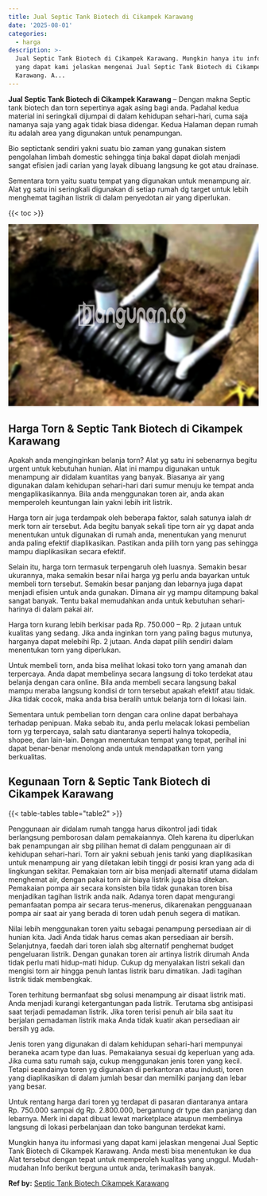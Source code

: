 ```yaml
---
title: Jual Septic Tank Biotech di Cikampek Karawang
date: '2025-08-01'
categories:
  - harga
description: >-
  Jual Septic Tank Biotech di Cikampek Karawang. Mungkin hanya itu informasi
  yang dapat kami jelaskan mengenai Jual Septic Tank Biotech di Cikampek
  Karawang. A...
---
```


**Jual Septic Tank Biotech di Cikampek Karawang** – Dengan makna Septic tank biotech dan torn sepertinya agak asing bagi anda. Padahal kedua material ini seringkali dijumpai di dalam kehidupan sehari-hari, cuma saja namanya saja yang agak tidak biasa didengar. Kedua Halaman depan rumah itu adalah area yang digunakan untuk penampungan.

Bio septictank sendiri yakni suatu bio zaman yang gunakan sistem pengolahan limbah domestic sehingga tinja bakal dapat diolah menjadi sangat efisien jadi carian yang layak dibuang langsung ke got atau drainase.

Sementara torn yaitu suatu tempat yang digunakan untuk menampung air. Alat yg satu ini seringkali digunakan di setiap rumah dg target untuk lebih menghemat tagihan listrik di dalam penyedotan air yang diperlukan.

{{< toc >}}

![Jual Septic Tank Biotech di Cikampek Karawang](/images/jual-bio-septictank-23.png)

## Harga Torn & Septic Tank Biotech di Cikampek Karawang

Apakah anda menginginkan belanja torn? Alat yg satu ini sebenarnya begitu urgent untuk kebutuhan hunian. Alat ini mampu digunakan untuk menampung air didalam kuantitas yang banyak. Biasanya air yang digunakan dalam kehidupan sehari-hari dari sumur menuju ke tempat anda mengaplikasikannya. Bila anda menggunakan toren air, anda akan memperoleh keuntungan lain yakni lebih irit listrik.

Harga torn air juga terdampak oleh beberapa faktor, salah satunya ialah dr merk torn air tersebut. Ada begitu banyak sekali tipe torn air yg dapat anda menentukan untuk digunakan di rumah anda, menentukan yang menurut anda paling efektif diaplikasikan. Pastikan anda pilih torn yang pas sehingga mampu diaplikasikan secara efektif.

Selain itu, harga torn termasuk terpengaruh oleh luasnya. Semakin besar ukurannya, maka semakin besar nilai harga yg perlu anda bayarkan untuk membeli torn tersebut. Semakin besar panjang dan lebarnya juga dapat menjadi efisien untuk anda gunakan. Dimana air yg mampu ditampung bakal sangat banyak. Tentu bakal memudahkan anda untuk kebutuhan sehari-harinya di dalam pakai air.

Harga torn kurang lebih berkisar pada Rp. 750.000 – Rp. 2 jutaan untuk kualitas yang sedang. Jika anda inginkan torn yang paling bagus mutunya, harganya dapat melebihi Rp. 2 jutaan. Anda dapat pilih sendiri dalam menentukan torn yang diperlukan.

Untuk membeli torn, anda bisa melihat lokasi toko torn yang amanah dan terpercaya. Anda dapat membelinya secara langsung di toko terdekat atau belanja dengan cara online. Bila anda membeli secara langsung bakal mampu meraba langsung kondisi dr torn tersebut apakah efektif atau tidak. Jika tidak cocok, maka anda bisa beralih untuk belanja torn di lokasi lain.

Sementara untuk pembelian torn dengan cara online dapat berbahaya terhadap penipuan. Maka sebab itu, anda perlu melacak lokasi pembelian torn yg terpercaya, salah satu diantaranya seperti halnya tokopedia, shopee, dan lain-lain. Dengan menentukan tempat yang tepat, perihal ini dapat benar-benar menolong anda untuk mendapatkan torn yang berkualitas.

## Kegunaan Torn & Septic Tank Biotech di Cikampek Karawang

{{< table-tables table="table2" >}}

Penggunaan air didalam rumah tangga harus dikontrol jadi tidak berlangsung pemborosan dalam pemakaiannya. Oleh karena itu diperlukan bak penampungan air sbg pilihan hemat di dalam penggunaan air di kehidupan sehari-hari. Torn air yakni sebuah jenis tanki yang diaplikasikan untuk menampung air yang diletakan lebih tinggi dr posisi kran yang ada di lingkungan sekitar. Pemakaian torn air bisa menjadi alternatif utama didalam menghemat air, dengan pakai torn air biaya listrik juga bisa ditekan. Pemakaian pompa air secara konsisten bila tidak gunakan toren bisa menjadikan tagihan listrik anda naik. Adanya toren dapat mengurangi pemanfaatan pompa air secara terus-menerus, dikarenakan pengguanaan pompa air saat air yang berada di toren udah penuh segera di matikan.

Nilai lebih menggunakan toren yaitu sebagai penampung persediaan air di hunian kita. Jadi Anda tidak harus cemas akan persediaan air bersih. Selanjutnya, faedah dari toren ialah sbg alternatif penghemat budget pengeluaran listrik. Dengan gunakan toren air artinya listrik dirumah Anda tidak perlu mati hidup-mati hidup. Cukup dg menyalakan listri sekali dan mengisi torn air hingga penuh lantas listrik baru dimatikan. Jadi tagihan listrik tidak membengkak.

Toren terhitung bermanfaat sbg solusi menampung air disaat listrik mati. Anda menjadi kurangi ketergantungan pada listrik. Terutama sbg antisipasi saat terjadi pemadaman listrik. Jika toren terisi penuh air bila saat itu berjalan pemadaman listrik maka Anda tidak kuatir akan persediaan air bersih yg ada.

Jenis toren yang digunakan di dalam kehidupan sehari-hari mempunyai beraneka acam type dan luas. Pemakaianya sesuai dg keperluan yang ada. Jika cuma satu rumah saja, cukup menggunakan jenis toren yang kecil. Tetapi seandainya toren yg digunakan di perkantoran atau industi, toren yang diaplikasikan di dalam jumlah besar dan memiliki panjang dan lebar yang besar.

Untuk rentang harga dari toren yg terdapat di pasaran diantaranya antara Rp. 750.000 sampai dg Rp. 2.800.000, bergantung dr type dan panjang dan lebarnya. Merk ini dapat dibuat lewat marketplace ataupun membelinya langsung di lokasi perbelanjaan dan toko bangunan terdekat kami.

Mungkin hanya itu informasi yang dapat kami jelaskan mengenai Jual Septic Tank Biotech di Cikampek Karawang. Anda mesti bisa menentukan ke dua Alat tersebut dengan tepat untuk memperoleh kualitas yang unggul. Mudah-mudahan Info berikut berguna untuk anda, terimakasih banyak.

**Ref by:** [Septic Tank Biotech Cikampek Karawang](https://id.wikipedia.org/wiki/Septic)
